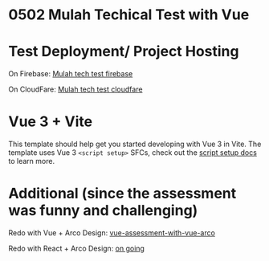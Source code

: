 # 0502 Mulah Techical Test with Vue

# Test Deployment/ Project Hosting

On Firebase: [Mulah tech test firebase](https://mulah-tech-test0205.web.app)

On CloudFare: [Mulah tech test cloudfare](https://mulah-test.pages.dev/)

# Vue 3 + Vite

This template should help get you started developing with Vue 3 in Vite. The template uses Vue 3 `<script setup>` SFCs, check out the [script setup docs](https://v3.vuejs.org/api/sfc-script-setup.html#sfc-script-setup) to learn more.

# Additional (since the assessment was funny and challenging)

Redo with Vue + Arco Design: [vue-assessment-with-vue-arco](https://github.com/Kaikiat1126/vue-assessment)

Redo with React + Arco Design: [on going]()
